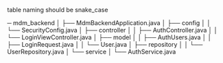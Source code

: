 
table naming should be snake_case 

─ mdm_backend
│                   ├── MdmBackendApplication.java
│                   ├── config
│                   │   └── SecurityConfig.java
│                   ├── controller
│                   │   ├── AuthController.java
│                   │   └── LoginViewController.java
│                   ├── model
│                   │   ├── AuthUsers.java
│                   │   ├── LoginRequest.java
│                   │   └── User.java
│                   ├── repository
│                   │   └── UserRepository.java
│                   └── service
│                       └── AuthService.java